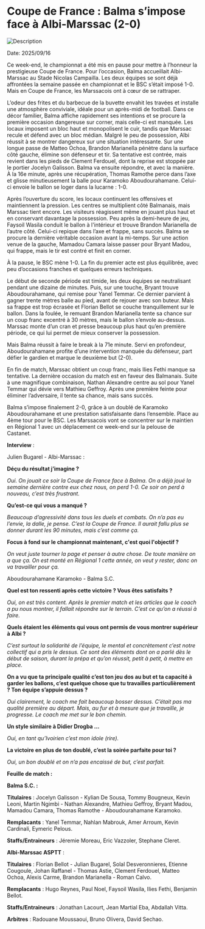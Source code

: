 # Coupe de France : Balma s’impose face à Albi-Marssac (2-0)

![Description](images/balma_albi.jpeg)

Date: 2025/09/16

Ce week-end, le championnat a été mis en pause pour mettre à l’honneur la prestigieuse Coupe de France. Pour l’occasion, Balma accueillait Albi-Marssac au Stade Nicolas Campailla. Les deux équipes se sont déjà affrontées la semaine passée en championnat et le BSC s’était imposé 1-0. Mais en Coupe de France, les Marssacois ont à cœur de se rattraper.

L’odeur des frites et du barbecue de la buvette envahit les travées et installe une atmosphère conviviale, idéale pour un après-midi de football. Dans ce décor familier, Balma affiche rapidement ses intentions et se procure la première occasion dangereuse sur corner, mais celle-ci est manquée. Les locaux imposent un bloc haut et monopolisent le cuir, tandis que Marssac recule et défend avec un bloc médian. Malgré le peu de possession, Albi réussit à se montrer dangereux sur une situation intéressante. Sur une longue passe de Matteo Ochoa, Brandon Marianella pénètre dans la surface côté gauche, élimine son défenseur et tir. Sa tentative est contrée, mais revient dans les pieds de Clement Ferdouel, dont la reprise est stoppée par le portier Jocelyn Galisson. Balma va ensuite répondre, et avec la manière. À la 16e minute, après une récupération, Thomas Ramothe perce dans l’axe et glisse minutieusement la balle pour Karamoko Aboudourahamane. Celui-ci envoie le ballon se loger dans la lucarne : 1-0.

Après l’ouverture du score, les locaux continuent les offensives et maintiennent la pression. Les centres se multiplient côté Balmanais, mais Marssac tient encore. Les visiteurs réagissent même en jouant plus haut et en conservant davantage la possession. Peu après la demi-heure de jeu, Faysoil Wasila conduit le ballon à l'intérieur et trouve Brandon Marianella de l’autre côté. Celui-ci repique dans l’axe et frappe, sans succès. Balma se procure la dernière véritable occasion avant la mi-temps. Sur une action venue de la gauche, Mamadou Camara laisse passer pour Bryant Madou, qui frappe, mais le tir est contré et finit en corner.

À la pause, le BSC mène 1-0. La fin du premier acte est plus équilibrée, avec peu d’occasions franches et quelques erreurs techniques.

Le début de seconde période est timide, les deux équipes se neutralisant pendant une dizaine de minutes. Puis, sur une touche, Bryant trouve Aboudourahamane, qui remise pour Yanel Temmar. Ce dernier parvient à gagner trente mètres balle au pied, avant de rejouer avec son buteur. Mais sa frappe est trop écrasée et Florian Bellot se couche tranquillement sur le ballon. Dans la foulée, le remuant Brandon Marianella tente sa chance sur un coup franc excentré à 30 mètres, mais le ballon s’envole au-dessus. Marssac monte d’un cran et presse beaucoup plus haut qu’en première période, ce qui lui permet de mieux conserver la possession.

Mais Balma réussit à faire le break à la 71e minute. Servi en profondeur, Aboudourahamane profite d’une intervention manquée du défenseur, part défier le gardien et marque le deuxième but (2-0).

En fin de match, Marssac obtient un coup franc, mais Ilies Fethi manque sa tentative. La dernière occasion du match est en faveur des Balmanais. Suite à une magnifique combinaison, Nathan Alexandre centre au sol pour Yanel Temmar qui dévie vers Mathieu Geffroy. Après une première feinte pour éliminer l’adversaire, il tente sa chance, mais sans succès.

Balma s’impose finalement 2-0, grâce à un doublé de Karamoko Aboudourahamane et une prestation satisfaisante dans l’ensemble. Place au 4ème tour pour le BSC. Les Marssacois vont se concentrer sur le maintien en Régional 1 avec un déplacement ce week-end sur la pelouse de Castanet.

**Interview** :

Julien Bugarel - Albi-Marssac :

**Déçu du résultat j’imagine ?**

*Oui. On jouait ce soir la Coupe de France face à Balma. On a déjà joué la semaine dernière contre eux chez nous, on perd 1-0. Ce soir on perd à nouveau, c’est très frustrant.*

**Qu’est-ce qui vous a manqué ?**

*Beaucoup d’agressivité dans tous les duels et combats. On n’a pas eu l’envie, la dalle, je pense. C’est la Coupe de France. Il aurait fallu plus se donner durant les 90 minutes, mais c’est comme ça.*

**Focus à fond sur le championnat maintenant, c'est quoi l'objectif ?**

*On veut juste tourner la page et penser à autre chose. De toute manière on a que ça. On est monté en Régional 1 cette année, on veut y rester, donc on va travailler pour ça.*

Aboudourahamane Karamoko - Balma S.C.

**Quel est ton ressenti après cette victoire ? Vous êtes satisfaits ?**

*Oui, on est très content. Après le premier match et les articles que le coach a pu nous montrer, il fallait répondre sur le terrain. C’est ce qu’on a réussi à faire.*

**Quels étaient les éléments qui vous ont permis de vous montrer supérieur à Albi ?**

*C’est surtout la solidarité de l’équipe, le mental et concrètement c’est notre collectif qui a pris le dessus. Ce sont des éléments dont on a parlé dès le début de saison, durant la prépa et qu’on réussit, petit à petit, à mettre en place.*

**On a vu que ta principale qualité c’est ton jeu dos au but et ta capacité à garder les ballons, c’est quelque chose que tu travailles particulièrement ? Ton équipe s’appuie dessus ?**

*Oui clairement, le coach me fait beaucoup bosser dessus. C’était pas ma qualité première au départ. Mais, au fur et à mesure que je travaille, je progresse. Le coach me met sur le bon chemin.*

**Un style similaire à Didier Drogba …**

*Oui, en tant qu’Ivoirien c’est mon idole (rire).*

**La victoire en plus de ton doublé, c’est la soirée parfaite pour toi ?**

*Oui, un bon doublé et on n’a pas encaissé de but, c’est parfait.*

**Feuille de match :**

**Balma S.C. :**

**Titulaires** : Jocelyn Galisson - Kylian De Sousa, Tommy Bougneux, Kevin Leoni, Martin Ngimbi - Nathan Alexandre, Mathieu Geffroy, Bryant Madou, Mamadou Camara, Thomas Ramothe - Aboudourahamane Karamoko.

**Remplacants** : Yanel Temmar, Nahlan Mabrouk, Amer Arroum, Kevin Cardinali, Eymeric Pelous.

**Staffs/Entraineurs** : Jéremie Moreau, Eric Vazzoler, Stephane Cleret.

**Albi-Marssac ASPTT** :

**Titulaires** : Florian Bellot - Julian Bugarel, Solal Desveronnieres, Etienne Cougoule, Johan Raffanel - Thomas Astie, Clement Ferdouel, Matteo Ochoa, Alexis Carme, Brandon Marianella - Roman Calvo.

**Remplacants** : Hugo Reynes, Paul Noel, Faysoil Wasila, Ilies Fethi, Benjamin Bellot.

**Staffs/Entraineurs** : Jonathan Lacourt, Jean Martial Eba, Abdallah Vitta.

**Arbitres** : Radouane Moussaoui, Bruno Olivera, David Sechao.
